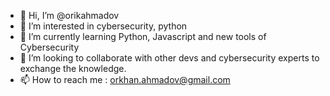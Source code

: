 - 👋 Hi, I’m @orikahmadov
- 👀 I’m interested in cybersecurity, python
- 🌱 I’m currently learning Python, Javascript and new tools of Cybersecurity 
- 💞️ I’m looking to collaborate with other devs and cybersecurity experts to exchange the knowledge.
- 📫 How to reach me : orkhan.ahmadov@gmail.com 

<!---
orikahmadov/orikahmadov is a ✨ special ✨ repository because its `README.md` (this file) appears on your GitHub profile.
You can click the Preview link to take a look at your changes.
--->
